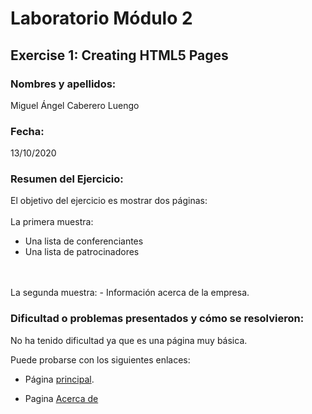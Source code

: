 ﻿# Laboratorio Módulo 2
## Exercise 1: Creating HTML5 Pages
### Nombres y apellidos:
Miguel Ángel Caberero Luengo
### Fecha:
13/10/2020
### Resumen del Ejercicio:
El objetivo del ejercicio es mostrar dos páginas:
<br><br>La primera muestra:
- Una lista de conferenciantes
- Una lista de patrocinadores
<br>
<br>La segunda muestra:
- Información acerca de la empresa.

### Dificultad o problemas presentados y cómo se resolvieron:
No ha tenido dificultad ya que es una página muy básica.

Puede probarse con los siguientes enlaces:

- Página <a href="index.htm" target="_blank">principal</a>.

- Pagina <a href="about.htm" target="_blank">Acerca de</a>